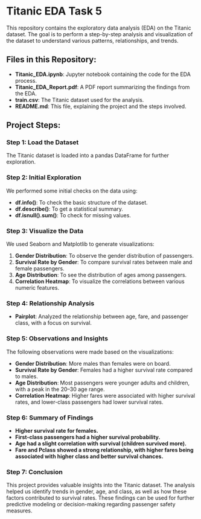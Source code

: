 # Titanic EDA Task 5

This repository contains the exploratory data analysis (EDA) on the Titanic dataset. The goal is to perform a step-by-step analysis and visualization of the dataset to understand various patterns, relationships, and trends.

## Files in this Repository:
- **Titanic_EDA.ipynb**: Jupyter notebook containing the code for the EDA process.
- **Titanic_EDA_Report.pdf**: A PDF report summarizing the findings from the EDA.
- **train.csv**: The Titanic dataset used for the analysis.
- **README.md**: This file, explaining the project and the steps involved.

## Project Steps:

### Step 1: Load the Dataset
The Titanic dataset is loaded into a pandas DataFrame for further exploration.

### Step 2: Initial Exploration
We performed some initial checks on the data using:
- **df.info()**: To check the basic structure of the dataset.
- **df.describe()**: To get a statistical summary.
- **df.isnull().sum()**: To check for missing values.

### Step 3: Visualize the Data
We used Seaborn and Matplotlib to generate visualizations:
1. **Gender Distribution**: To observe the gender distribution of passengers.
2. **Survival Rate by Gender**: To compare survival rates between male and female passengers.
3. **Age Distribution**: To see the distribution of ages among passengers.
4. **Correlation Heatmap**: To visualize the correlations between various numeric features.

### Step 4: Relationship Analysis
- **Pairplot**: Analyzed the relationship between age, fare, and passenger class, with a focus on survival.

### Step 5: Observations and Insights
The following observations were made based on the visualizations:
- **Gender Distribution**: More males than females were on board.
- **Survival Rate by Gender**: Females had a higher survival rate compared to males.
- **Age Distribution**: Most passengers were younger adults and children, with a peak in the 20–30 age range.
- **Correlation Heatmap**: Higher fares were associated with higher survival rates, and lower-class passengers had lower survival rates.

### Step 6: Summary of Findings
- **Higher survival rate for females.**
- **First-class passengers had a higher survival probability.**
- **Age had a slight correlation with survival (children survived more).**
- **Fare and Pclass showed a strong relationship, with higher fares being associated with higher class and better survival chances.**

### Step 7: Conclusion
This project provides valuable insights into the Titanic dataset. The analysis helped us identify trends in gender, age, and class, as well as how these factors contributed to survival rates. These findings can be used for further predictive modeling or decision-making regarding passenger safety measures.
